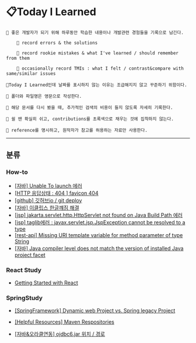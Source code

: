 # 📋Today I Learned

```
📝 좋은 개발자가 되기 위해 하루동안 학습한 내용이나 개발관련 경험들을 기록으로 남긴다.

	🌱 record errors & the solutions

	🌱 record rookie mistakes & what I've learned / should remember from them

	🌱 occasionally record TMIs : what I felt / contrast&compare with same/similar issues

📝Today I Learned인데 날짜를 표시하지 않는 이유는 조급해지지 않고 꾸준하기 위함이다.

📝 폴더와 파일명은 영문으로 작성한다.

📝 해당 문서를 다시 봤을 때, 추가적인 검색의 비용이 들지 않도록 자세히 기록한다.

📝 쉴 땐 확실히 쉬고, contributions를 초록색으로 채우는 것에 집착하지 않는다.

📝 reference를 명시하고, 원작자가 참고를 허용하는 자료만 사용한다.
```

---

## 분류

### How-to

- [[자바] Unable To launch 에러 ](https://github.com/Pyotato/TIL/blob/master/How-to/How_to_solve_UnableToLaunch_Java.md)
- [[HTTP 응답상태 : 404 ] favicon 404](https://github.com/Pyotato/TIL/blob/master/How-to/How-to-fix-404.md)
- [[github] 깃허브io / git deploy](https://github.com/Pyotato/TIL/blob/master/How-to/How-to-git-deploy.md)
- [[자바] 이클립스 한글꺠짐 해결](https://github.com/Pyotato/TIL/blob/master/How-to/How-to-set-encode-eclipse-utf8.md)
- [[jsp] jakarta.servlet.http.HttpServlet not found on Java Build Path 에러](https://github.com/Pyotato/TIL/blob/master/How-to/How-to-buildpath-jakarta_servlet.md)
- [[jsp] taglib에러 : javax.servlet.jsp.JspException cannot be resolved to a type](https://github.com/Pyotato/TIL/blob/master/How-to/How-to-solve-taglibs-error.md)
- [[rest-api] Missing URI template variable for method parameter of type String](https://github.com/Pyotato/TIL/blob/master/How-to/How-to-solve-missing-URI-template-variable-for-method-parameter-of-type-String.md)
- [[자바] Java compiler level does not match the version of installed Java project facet](https://github.com/Pyotato/TIL/blob/master/How-to/How-to-change-Java-compiler-version.md)

### React Study

- [Getting Started with React](https://github.com/Pyotato/TIL/blob/master/ReactStudy/day01.md)

### SpringStudy

- [[SpringFramework] Dynamic web Project vs. Spring legacy Project](https://github.com/Pyotato/TIL/blob/master/SpringStudy/DynamicWebProject_vs_SpringLegacyProject.md)

- [[Helpful Resources] Maven Respositories](https://github.com/Pyotato/TIL/blob/master/SpringStudy/helpfulRrcs.md)

- [[자바&오라클연동] ojdbc6.jar 위치 / 경로](https://github.com/Pyotato/TIL/blob/master/SpringStudy/ojdbcLocation.md)
